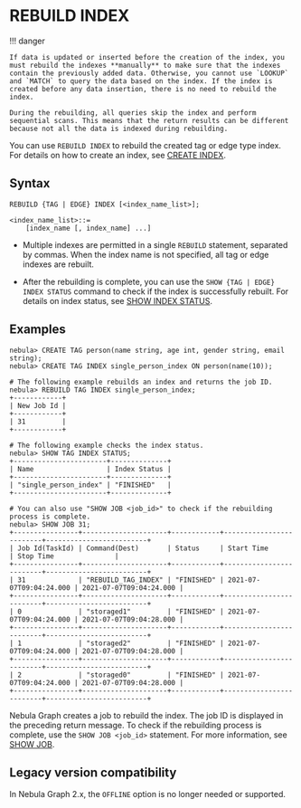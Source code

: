 # REBUILD INDEX

!!! danger

    If data is updated or inserted before the creation of the index, you must rebuild the indexes **manually** to make sure that the indexes contain the previously added data. Otherwise, you cannot use `LOOKUP` and `MATCH` to query the data based on the index. If the index is created before any data insertion, there is no need to rebuild the index. 
 
    During the rebuilding, all queries skip the index and perform sequential scans. This means that the return results can be different because not all the data is indexed during rebuilding.

You can use `REBUILD INDEX` to rebuild the created tag or edge type index. For details on how to create an index, see [CREATE INDEX](1.create-native-index.md).

## Syntax

```ngql
REBUILD {TAG | EDGE} INDEX [<index_name_list>];

<index_name_list>::=
    [index_name [, index_name] ...]
```

- Multiple indexes are permitted in a single `REBUILD` statement, separated by commas. When the index name is not specified, all tag or edge indexes are rebuilt.

- After the rebuilding is complete, you can use the `SHOW {TAG | EDGE} INDEX STATUS` command to check if the index is successfully rebuilt. For details on index status, see [SHOW INDEX STATUS](5.show-native-index-status.md).

## Examples

```ngql
nebula> CREATE TAG person(name string, age int, gender string, email string);
nebula> CREATE TAG INDEX single_person_index ON person(name(10));

# The following example rebuilds an index and returns the job ID.
nebula> REBUILD TAG INDEX single_person_index;
+------------+
| New Job Id |
+------------+
| 31         |
+------------+

# The following example checks the index status.
nebula> SHOW TAG INDEX STATUS;
+-----------------------+--------------+
| Name                  | Index Status |
+-----------------------+--------------+
| "single_person_index" | "FINISHED"   |
+-----------------------+--------------+

# You can also use "SHOW JOB <job_id>" to check if the rebuilding process is complete.
nebula> SHOW JOB 31;
+----------------+---------------------+------------+-------------------------+-------------------------+
| Job Id(TaskId) | Command(Dest)       | Status     | Start Time              | Stop Time               |
+----------------+---------------------+------------+-------------------------+-------------------------+
| 31             | "REBUILD_TAG_INDEX" | "FINISHED" | 2021-07-07T09:04:24.000 | 2021-07-07T09:04:24.000 |
+----------------+---------------------+------------+-------------------------+-------------------------+
| 0              | "storaged1"         | "FINISHED" | 2021-07-07T09:04:24.000 | 2021-07-07T09:04:28.000 |
+----------------+---------------------+------------+-------------------------+-------------------------+
| 1              | "storaged2"         | "FINISHED" | 2021-07-07T09:04:24.000 | 2021-07-07T09:04:28.000 |
+----------------+---------------------+------------+-------------------------+-------------------------+
| 2              | "storaged0"         | "FINISHED" | 2021-07-07T09:04:24.000 | 2021-07-07T09:04:28.000 |
+----------------+---------------------+------------+-------------------------+-------------------------+
```

Nebula Graph creates a job to rebuild the index. The job ID is displayed in the preceding return message. To check if the rebuilding process is complete, use the `SHOW JOB <job_id>` statement. For more information, see [SHOW JOB](../18.operation-and-maintenance-statements/4.job-statements.md/#show-job-job_id).

## Legacy version compatibility

In Nebula Graph 2.x, the `OFFLINE` option is no longer needed or supported.
